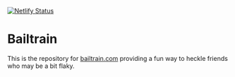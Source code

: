 [![Netlify Status](https://api.netlify.com/api/v1/badges/802b61a9-4927-4917-852e-3fd89868d867/deploy-status)](https://app.netlify.com/sites/friendly-boyd-694961/deploys)

# Bailtrain
This is the repository for [bailtrain.com](bailtrain.com) providing a fun way to heckle friends who may be a bit flaky.
